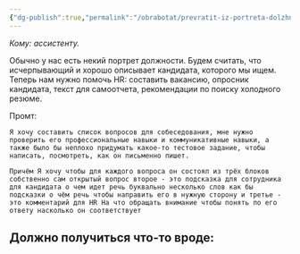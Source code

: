 ```yaml
---
{"dg-publish":true,"permalink":"/obrabotat/prevratit-iz-portreta-dolzhnosti-v-hr-doki-vakansiya-oprosnik-otchet-dlya-hr/"}
---
```




*Кому: ассистенту.*

Обычно у нас есть некий портрет должности. Будем считать, что исчерпывающий и хорошо описывает кандидата, которого мы ищем. Теперь нам нужно помочь HR: составить вакансию, опросник кандидата, текст для самоотчета, рекомендации по поиску холодного резюме.



<div class="transclusion internal-embed is-loaded"><div class="markdown-embed">



Промт:

```Промт
Я хочу составить список вопросов для собеседования, мне нужно проверить его профессиональные навыки и коммуникативные навыки, а также было бы неплохо придумать какое-то тестовое задание, чтобы написать, посмотреть, как он письменно пишет.

Причём Я хочу чтобы для каждого вопроса он состоял из трёх блоков собственно сам открытый вопрос второе - это подсказка для сотрудника для кандидата о чем идет речь буквально несколько слов как бы подсказки о чём речь чтобы направить его в нужную сторону и третье - это комментарий для HR На что обращать внимание чтобы понять по его ответу насколько он соответствует
```

Должно получиться что-то вроде:
- 



</div></div>


